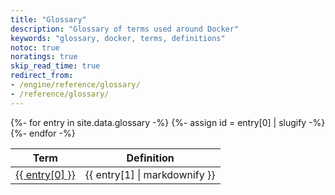 ```yaml
---
title: "Glossary"
description: "Glossary of terms used around Docker"
keywords: "glossary, docker, terms, definitions"
notoc: true
noratings: true
skip_read_time: true
redirect_from:
- /engine/reference/glossary/
- /reference/glossary/
---
```

<!--
To edit/add/remove glossary entries, visit the YAML file at:
https://github.com/docker/docs/blob/master/_data/glossary.yaml

To get a specific entry while writing a page in the docs, enter Liquid text
like so:
{{ site.data.glossary["aufs"] }}
-->
<table>
  <thead>
    <tr><th>Term</th><th>Definition</th></tr>
  </thead>
  <tbody>
  {%- for entry in site.data.glossary -%}
    {%- assign id = entry[0] | slugify -%}
    <tr>
      <td><a class="glossary" id="{{ id }}" href="#{{ id }}">{{ entry[0] }}</a></td>
      <td>{{ entry[1] | markdownify }}</td>
    </tr>
  {%- endfor -%}
  </tbody>
</table>
